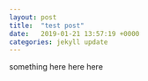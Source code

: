 ```yaml
---
layout: post
title:  "test post"
date:   2019-01-21 13:57:19 +0000
categories: jekyll update
---
```


something here here here
